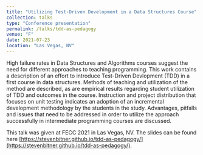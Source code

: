 ```yaml
---
title: "Utilizing Test-Driven Development in a Data Structures Course"
collection: talks
type: "Conference presentation"
permalink: /talks/tdd-as-pedagogy
venue: "F"
date: 2021-07-23
location: "Las Vegas, NV"
---
```



High failure rates in Data Structures and Algorithms courses suggest the need for different approaches to teaching programming.
This work contains a description of an effort to introduce Test-Driven Devlopment (TDD) in a first course in data structures.
Methods of teaching and utilization of the method are described, as are empirical results regarding student utilization of TDD and outcomes in the course.
Instruction and project distribution that focuses on unit testing indicates an adoption of an incremental development methodology by the students in the study.
Advantages, pitfalls and issues that need to be addressed in order to utilize the approach successfully in intermediate programming courses are discussed.


This talk was given at FECC 2021 in Las Vegas, NV.
The slides can be found here [https://stevenbitner.github.io/tdd-as-pedagogy/](https://stevenbitner.github.io/tdd-as-pedagogy/).
